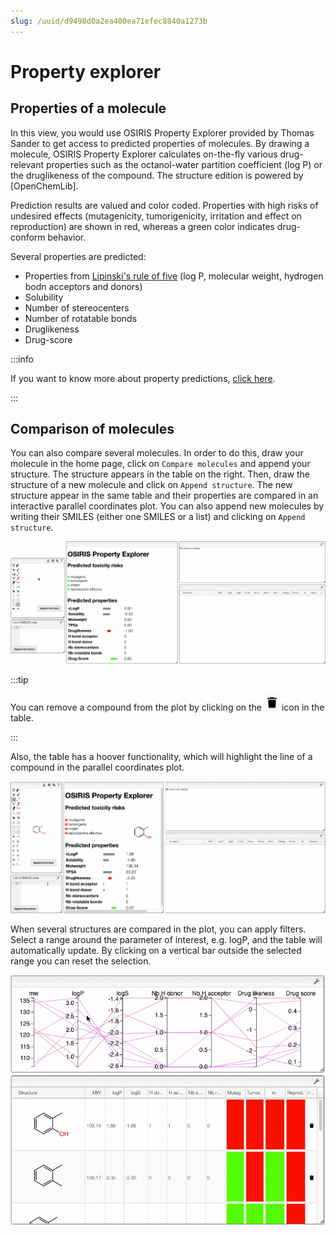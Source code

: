 ```yaml
---
slug: /uuid/d9498d0a2ea400ea71efec8840a1273b
---
```


# Property explorer

## Properties of a molecule

In this view, you would use OSIRIS Property Explorer provided by Thomas Sander to get access to predicted properties of molecules. By drawing a molecule, OSIRIS Property Explorer calculates on-the-fly various drug-relevant properties such as the octanol-water partition coefficient (log P) or the druglikeness of the compound. The structure edition is powered by [OpenChemLib].

Prediction results are valued and color coded. Properties with high risks  of undesired effects (mutagenicity, tumorigenicity, irritation and effect on reproduction) are shown in red, whereas a green color indicates drug-conform behavior. 

Several properties are predicted:

- Properties from [Lipinski's rule of five](https://en.wikipedia.org/wiki/Lipinski%27s_rule_of_five) (log P, molecular weight, hydrogen bodn acceptors and donors)
- Solubility 
- Number of stereocenters
- Number of rotatable bonds
- Druglikeness 
- Drug-score

:::info 

If you want to know more about property predictions, [click here](../../includes/property_prediction/README.md). 

:::

## Comparison of molecules

You can also compare several molecules. In order to do this, draw your molecule in the home page, click on `Compare molecules` and append your structure. The structure appears in the table on the right. Then, draw the structure of a new molecule and click on `Append structure`. The new structure appear in the same table and their properties are compared in an interactive parallel coordinates plot. You can also append new molecules by writing their SMILES (either one SMILES or a list) and clicking on `Append structure`. 

![comparison](compare.gif)

:::tip

You can remove a compound from the plot by clicking on the ![trash](trash.png) icon in the table.

:::

Also, the table has a hoover functionality, which will highlight the line of a compound in the parallel coordinates plot. 

![highlight](highlight.gif)

When several structures are compared in the plot, you can apply filters. Select a range around the parameter of interest, e.g. logP, and the table will automatically update. By clicking on a vertical bar outside the selected range you can reset the selection.

![plot manipulation](plot.gif)

